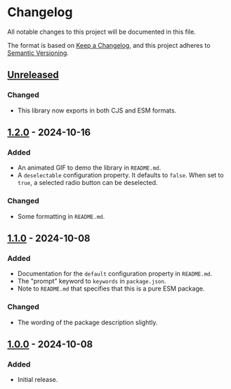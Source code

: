 Changelog
=========
All notable changes to this project will be documented in this file.

The format is based on [Keep a Changelog](https://keepachangelog.com/en/1.1.0/),
and this project adheres to [Semantic Versioning](https://semver.org/spec/v2.0.0.html).

[Unreleased]
------------
### Changed
- This library now exports in both CJS and ESM formats.

[1.2.0] - 2024-10-16
--------------------
### Added
- An animated GIF to demo the library in `README.md`.
- A `deselectable` configuration property. It defaults to `false`. When set to `true`, a selected radio button can be deselected.

### Changed
- Some formatting in `README.md`.

[1.1.0] - 2024-10-08
--------------------
### Added
- Documentation for the `default` configuration property in `README.md`.
- The "prompt" keyword to `keywords` in `package.json`.
- Note to `README.md` that specifies that this is a pure ESM package.

### Changed
- The wording of the package description slightly.

[1.0.0] - 2024-10-08
--------------------
### Added
- Initial release.

[Unreleased]: https://github.com/jbenner-radham/inquirer-radio-prompt/compare/v1.2.0...HEAD
[1.2.0]: https://github.com/jbenner-radham/inquirer-radio-prompt/compare/v1.1.0...v1.2.0
[1.1.0]: https://github.com/jbenner-radham/inquirer-radio-prompt/compare/v1.0.0...v1.1.0
[1.0.0]: https://github.com/jbenner-radham/inquirer-radio-prompt/releases/tag/v1.0.0
